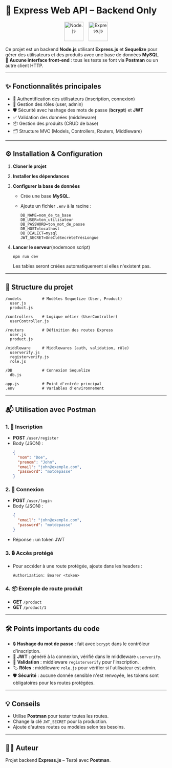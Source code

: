 # 🚀 Express Web API – Backend Only

<p align="center">
  <img src="https://cdn.jsdelivr.net/gh/devicons/devicon/icons/nodejs/nodejs-original.svg" alt="Node.js" width="60" height="60"/>
  &nbsp;&nbsp;
  <img src="https://cdn.jsdelivr.net/gh/devicons/devicon/icons/express/express-original.svg" alt="Express.js" width="60" height="60"/>
</p>

Ce projet est un backend **Node.js** utilisant **Express.js** et **Sequelize** pour gérer des utilisateurs et des produits avec une base de données **MySQL**.  
🎨 **Aucune interface front-end** : tous les tests se font via **Postman** ou un autre client HTTP.

---

## ✨ Fonctionnalités principales

- 🔐 Authentification des utilisateurs (inscription, connexion)
- 👤 Gestion des rôles (user, admin)
- 🛡️ Sécurité avec hashage des mots de passe (**bcrypt**) et **JWT**
- ✅ Validation des données (middleware)
- 📦 Gestion des produits (CRUD de base)
- 🗂️ Structure MVC (Models, Controllers, Routers, Middleware)

---

## ⚙️ Installation & Configuration

1. **Cloner le projet**

2. **Installer les dépendances**
   

3. **Configurer la base de données**
   - Crée une base **MySQL**.
   - Ajoute un fichier `.env` à la racine :

     ```
     DB_NAME=nom_de_ta_base
     DB_USER=ton_utilisateur
     DB_PASSWORD=ton_mot_de_passe
     DB_HOST=localhost
     DB_DIALECT=mysql
     JWT_SECRET=UneCléSecrèteTrèsLongue
     ```

4. **Lancer le serveur**(nodemoon script)
   ```bash
   npm run dev
   ```
   Les tables seront créées automatiquement si elles n'existent pas.

---

## 🧩 Structure du projet

```
/models         # Modèles Sequelize (User, Product)
  user.js
  product.js

/controllers    # Logique métier (UserController)
  userController.js

/routers        # Définition des routes Express
  user.js
  product.js

/middleware     # Middlewares (auth, validation, rôle)
  userverify.js
  registerverify.js
  role.js

/DB             # Connexion Sequelize
  db.js

app.js          # Point d'entrée principal
.env            # Variables d'environnement
```

---

## 📬 Utilisation avec Postman

### 1. 📝 Inscription
- **POST** `/user/register`
- Body (JSON) :
  ```json
  {
    "nom": "Doe",
    "prenom": "John",
    "email": "john@exemple.com",
    "password": "motdepasse"
  }
  ```

### 2. 🔑 Connexion
- **POST** `/user/login`
- Body (JSON) :
  ```json
  {
    "email": "john@exemple.com",
    "password": "motdepasse"
  }
  ```
- Réponse : un token JWT

### 3. 🔒 Accès protégé
- Pour accéder à une route protégée, ajoute dans les headers :
  ```
  Authorization: Bearer <token>
  ```

### 4. 📦 Exemple de route produit
- **GET** `/product`
- **GET** `/product/1`

---

## 🛠️ Points importants du code

- 🔒 **Hashage du mot de passe** : fait avec `bcrypt` dans le contrôleur d'inscription.
- 🪪 **JWT** : généré à la connexion, vérifié dans le middleware `userverify`.
- 🧹 **Validation** : middleware `registerverify` pour l'inscription.
- 🏷️ **Rôles** : middleware `role.js` pour vérifier si l'utilisateur est admin.
- 🛡️ **Sécurité** : aucune donnée sensible n'est renvoyée, les tokens sont obligatoires pour les routes protégées.

---

## 💡 Conseils

- Utilise **Postman** pour tester toutes les routes.
- Change la clé `JWT_SECRET` pour la production.
- Ajoute d'autres routes ou modèles selon tes besoins.

---

## 👨‍💻 Auteur

Projet backend **Express.js** – Testé avec **Postman**.  
